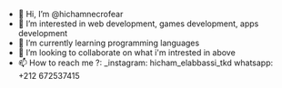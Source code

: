 - 👋 Hi, I’m @hichamnecrofear
- 👀 I’m interested in web development, games development, apps development
- 🌱 I’m currently learning programming languages
- 💞️ I’m looking to collaborate on what i'm intrested in above
- 📫 How to reach me ?:
      _instagram: hicham_elabbassi_tkd
whatsapp: +212 672537415

<!---
hichamnecrofear/hichamnecrofear is a ✨ special ✨ repository because its `README.md` (this file) appears on your GitHub profile.
You can click the Preview link to take a look at your changes.
--->
